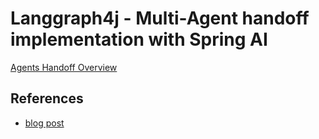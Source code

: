 # Langgraph4j - Multi-Agent handoff implementation with Spring AI

[Agents Handoff Overview](../../agents-handoff.md)

## References  

* [blog post](https://bsorrentino.github.io/bsorrentino/ai/2025/05/10/Langgraph4j-agent-handoff.html)


